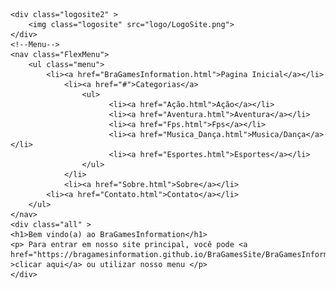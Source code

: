 

<html>
<head>
 	<meta charset="utf-8">
 	<link rel="stylesheet" type="text/css" href="style.css">
	<title>BraGamesInformation</title>
</head>
<body>
	
	<div class="logosite2" > 
		<img class="logosite" src="logo/LogoSite.png">
	</div>
	<!--Menu-->
	<nav class="FlexMenu">
		<ul class="menu">
			<li><a href="BraGamesInformation.html">Pagina Inicial</a></li>			
		  		<li><a href="#">Categorias</a>
		         	<ul>
		                  <li><a href="Ação.html">Ação</a></li>
		                  <li><a href="Aventura.html">Aventura</a></li>
		                  <li><a href="Fps.html">Fps</a></li>
		                  <li><a href="Musica_Dança.html">Musica/Dança</a></li>
		                  <li><a href="Esportes.html">Esportes</a></li>
		       		</ul>
				</li>
				<li><a href="Sobre.html">Sobre</a></li>
			<li><a href="Contato.html">Contato</a></li>
		</ul>
	</nav>
	<div class="all" > 
	<h1>Bem vindo(a) ao BraGamesInformation</h1> 
	<p> Para entrar em nosso site principal, você pode <a href="https://bragamesinformation.github.io/BraGamesSite/BraGamesInformation.html" >clicar aqui</a> ou utilizar nosso menu </p>
	</div>
</html>
